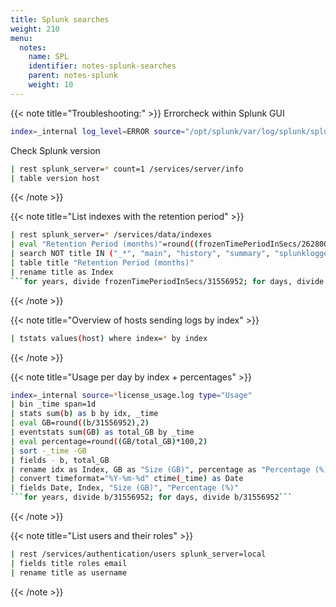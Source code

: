 ```yaml
---
title: Splunk searches
weight: 210
menu:
  notes:
    name: SPL
    identifier: notes-splunk-searches
    parent: notes-splunk
    weight: 10
---
```


<div style="display: block; width: 100%; max-width: none;">

<!-- Troubleshooting:  -->
{{< note title="Troubleshooting:" >}}
Errorcheck within Splunk GUI
```bash
index=_internal log_level=ERROR source="/opt/splunk/var/log/splunk/splunkd.log"
```

Check Splunk version
```bash
| rest splunk_server=* count=1 /services/server/info 
| table version host
```
{{< /note >}}

<!-- Index -->
{{< note title="List indexes with the retention period" >}}
```bash
| rest splunk_server=* /services/data/indexes 
| eval "Retention Period (months)"=round((frozenTimePeriodInSecs/2628000),0)
| search NOT title IN ("_*", "main", "history", "summary", "splunklogger") 
| table title "Retention Period (months)" 
| rename title as Index
```for years, divide frozenTimePeriodInSecs/31556952; for days, divide frozenTimePeriodInSecs/86400```
```
{{< /note >}}

<!-- Hosts -->
{{< note title="Overview of hosts sending logs by index" >}}
```bash
| tstats values(host) where index=* by index
```
{{< /note >}}

<!-- License -->
{{< note title="Usage per day by index + percentages" >}}
```bash
index=_internal source=*license_usage.log type="Usage"
| bin _time span=1d
| stats sum(b) as b by idx, _time
| eval GB=round((b/31556952),2)
| eventstats sum(GB) as total_GB by _time
| eval percentage=round((GB/total_GB)*100,2)
| sort -_time -GB
| fields - b, total_GB
| rename idx as Index, GB as "Size (GB)", percentage as "Percentage (%)"
| convert timeformat="%Y-%m-%d" ctime(_time) as Date
| fields Date, Index, "Size (GB)", "Percentage (%)"
```for years, divide b/31556952; for days, divide b/31556952```
```
{{< /note >}}

<!-- Users -->
{{< note title="List users and their roles" >}}
```bash
| rest /services/authentication/users splunk_server=local
| fields title roles email
| rename title as username
```
{{< /note >}}

</div>